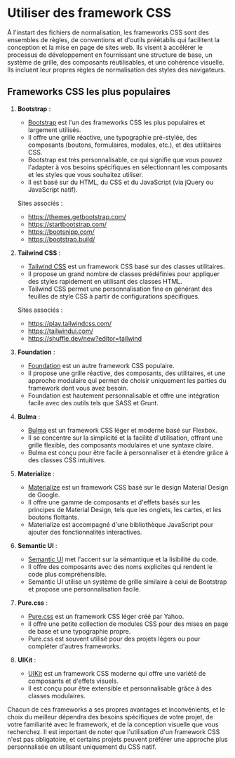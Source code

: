 # Utiliser des framework CSS

À l'instart des fichiers de normalisation, les frameworks CSS sont des ensembles de règles, de conventions et d'outils préétablis qui facilitent la conception et la mise en page de sites web. Ils visent à accélérer le processus de développement en fournissant une structure de base, un système de grille, des composants réutilisables, et une cohérence visuelle. Ils incluent leur propres règles de normalisation des styles des navigateurs.

## Frameworks CSS les plus populaires

1. **Bootstrap** :
   - [Bootstrap](https://getbootstrap.com/) est l'un des frameworks CSS les plus populaires et largement utilisés.
   - Il offre une grille réactive, une typographie pré-stylée, des composants (boutons, formulaires, modales, etc.), et des utilitaires CSS.
   - Bootstrap est très personnalisable, ce qui signifie que vous pouvez l'adapter à vos besoins spécifiques en sélectionnant les composants et les styles que vous souhaitez utiliser.
   - Il est basé sur du HTML, du CSS et du JavaScript (via jQuery ou JavaScript natif).

   Sites associés :
   - https://themes.getbootstrap.com/
   - https://startbootstrap.com/
   - https://bootsnipp.com/
   - https://bootstrap.build/

2. **Tailwind CSS** :
   - [Tailwind CSS](https://tailwindcss.com/) est un framework CSS basé sur des classes utilitaires.
   - Il propose un grand nombre de classes prédéfinies pour appliquer des styles rapidement en utilisant des classes HTML.
   - Tailwind CSS permet une personnalisation fine en générant des feuilles de style CSS à partir de configurations spécifiques.

   Sites associés :
   - https://play.tailwindcss.com/
   - https://tailwindui.com/
   - https://shuffle.dev/new?editor=tailwind

3. **Foundation** :
   - [Foundation](https://get.foundation/) est un autre framework CSS populaire.
   - Il propose une grille réactive, des composants, des utilitaires, et une approche modulaire qui permet de choisir uniquement les parties du framework dont vous avez besoin.
   - Foundation est hautement personnalisable et offre une intégration facile avec des outils tels que SASS et Grunt.

4. **Bulma** :
   - [Bulma](https://bulma.io/) est un framework CSS léger et moderne basé sur Flexbox.
   - Il se concentre sur la simplicité et la facilité d'utilisation, offrant une grille flexible, des composants modulaires et une syntaxe claire.
   - Bulma est conçu pour être facile à personnaliser et à étendre grâce à des classes CSS intuitives.

5. **Materialize** :
   - [Materialize](https://materializecss.com/) est un framework CSS basé sur le design Material Design de Google.
   - Il offre une gamme de composants et d'effets basés sur les principes de Material Design, tels que les onglets, les cartes, et les boutons flottants.
   - Materialize est accompagné d'une bibliothèque JavaScript pour ajouter des fonctionnalités interactives.

6. **Semantic UI** :
   - [Semantic UI](https://semantic-ui.com/) met l'accent sur la sémantique et la lisibilité du code.
   - Il offre des composants avec des noms explicites qui rendent le code plus compréhensible.
   - Semantic UI utilise un système de grille similaire à celui de Bootstrap et propose une personnalisation facile.

7. **Pure.css** :
   - [Pure.css](https://purecss.io/) est un framework CSS léger créé par Yahoo.
   - Il offre une petite collection de modules CSS pour des mises en page de base et une typographie propre.
   - Pure.css est souvent utilisé pour des projets légers ou pour compléter d'autres frameworks.

8. **UIKit** :
   - [UIKit](https://getuikit.com/) est un framework CSS moderne qui offre une variété de composants et d'effets visuels.
   - Il est conçu pour être extensible et personnalisable grâce à des classes modulaires.

Chacun de ces frameworks a ses propres avantages et inconvénients, et le choix du meilleur dépendra des besoins spécifiques de votre projet, de votre familiarité avec le framework, et de la conception visuelle que vous recherchez. Il est important de noter que l'utilisation d'un framework CSS n'est pas obligatoire, et certains projets peuvent préférer une approche plus personnalisée en utilisant uniquement du CSS natif.
